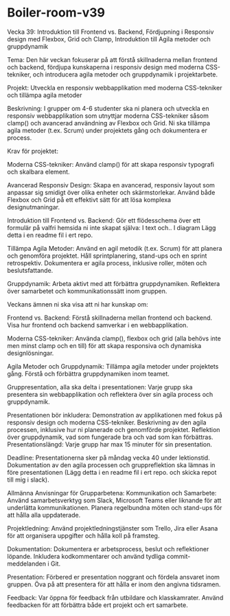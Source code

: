 # Boiler-room-v39

Vecka 39: Introduktion till Frontend vs. Backend, Fördjupning i Responsiv design med Flexbox, Grid och Clamp, Introduktion till Agila metoder och gruppdynamik

Tema:
Den här veckan fokuserar på att förstå skillnaderna mellan frontend och backend, fördjupa kunskaperna i responsiv design med moderna CSS-tekniker, och introducera agila metoder och gruppdynamik i projektarbete.

Projekt:
Utveckla en responsiv webbapplikation med moderna CSS-tekniker och tillämpa agila metoder

Beskrivning:
I grupper om 4-6 studenter ska ni planera och utveckla en responsiv webbapplikation som utnyttjar moderna CSS-tekniker såsom clamp() och avancerad användning av Flexbox och Grid. Ni ska tillämpa agila metoder (t.ex. Scrum) under projektets gång och dokumentera er process.

Krav för projektet:

Moderna CSS-tekniker:
Använd clamp() för att skapa responsiv typografi och skalbara element.

Avancerad Responsiv Design:
Skapa en avancerad, responsiv layout som anpassar sig smidigt över olika enheter och skärmstorlekar.
Använd både Flexbox och Grid på ett effektivt sätt för att lösa komplexa designutmaningar.

Introduktion till Frontend vs. Backend:
Gör ett flödesschema över ett formulär på valfri hemsida ni inte skapat själva:
I text och..
I diagram
Lägg detta i en readme fil i ert repo.

Tillämpa Agila Metoder:
Använd en agil metodik (t.ex. Scrum) för att planera och genomföra projektet.
Håll sprintplanering, stand-ups och en sprint retrospektiv.
Dokumentera er agila process, inklusive roller, möten och beslutsfattande.

Gruppdynamik:
Arbeta aktivt med att förbättra gruppdynamiken.
Reflektera över samarbetet och kommunikationssätt inom gruppen.

Veckans ämnen ni ska visa att ni har kunskap om:

Frontend vs. Backend:
Förstå skillnaderna mellan frontend och backend.
Visa hur frontend och backend samverkar i en webbapplikation.

Moderna CSS-tekniker:
Använda clamp(), flexbox och grid (alla behövs inte men minst clamp och en till) för att skapa responsiva och dynamiska designlösningar.

Agila Metoder och Gruppdynamik:
Tillämpa agila metoder under projektets gång.
Förstå och förbättra gruppdynamiken inom teamet.

Gruppresentation, alla ska delta i presentationen:
Varje grupp ska presentera sin webbapplikation och reflektera över sin agila process och gruppdynamik.

Presentationen bör inkludera:
Demonstration av applikationen med fokus på responsiv design och moderna CSS-tekniker.
Beskrivning av den agila processen, inklusive hur ni planerade och genomförde projektet.
Reflektion över gruppdynamik, vad som fungerade bra och vad som kan förbättras.
Presentationslängd: Varje grupp har max 15 minuter för sin presentation.

Deadline:
Presentationerna sker på måndag vecka 40 under lektionstid.
Dokumentation av den agila processen och gruppreflektion ska lämnas in före presentationen (Lägg detta i en readme fil i ert repo. och skicka repot till mig i slack).

Allmänna Anvisningar för Grupparbetena:
Kommunikation och Samarbete:
Använd samarbetsverktyg som Slack, Microsoft Teams eller liknande för att underlätta kommunikationen.
Planera regelbundna möten och stand-ups för att hålla alla uppdaterade.

Projektledning:
Använd projektledningstjänster som Trello, Jira eller Asana för att organisera uppgifter och hålla koll på framsteg.

Dokumentation:
Dokumentera er arbetsprocess, beslut och reflektioner löpande.
Inkludera kodkommentarer och använd tydliga commit-meddelanden i Git.

Presentation:
Förbered er presentation noggrant och fördela ansvaret inom gruppen.
Öva på att presentera för att hålla er inom den angivna tidsramen.

Feedback:
Var öppna för feedback från utbildare och klasskamrater.
Använd feedbacken för att förbättra både ert projekt och ert samarbete.

